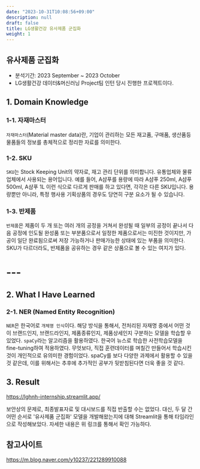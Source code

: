 ```yaml
---
date: "2023-10-31T10:08:56+09:00"
description: null
draft: false
title: LG생활건강 유사제품 군집화
weight: 1
---
```


## 유사제품 군집화
- 분석기간: 2023 September ~ 2023 October
- LG생활건강 데이터&머신러닝 Project팀 인턴 당시 진행한 프로젝트이다.

## 1. Domain Knowledge
### 1-1. 자재마스터
`자재마스터`(Material master data)란, 기업이 관리하는 모든 재고품, 구매품, 생산품등 물품들의 정보를 총체적으로 정리한 자료를 의미한다.

### 1-2. SKU
`SKU`는 Stock Keeping Unit의 약자로, 재고 관리 단위를 의미합니다. 유통업체와 물류업체에서 사용되는 용어입니다. 예를 들어, A샴푸를 용량에 따라 A샴푸 250ml, A샴푸 500ml, A샴푸 1L 이런 식으로 다르게 판매를 하고 있다면, 각각은 다른 SKU입니다. 용량뿐만 아니라, 특정 행사용 기획상품의 경우도 당연히 구분 요소가 될 수 있습니다.

### 1-3. 반제품
`반제품`은 제품이 두 개 또는 여러 개의 공정을 거쳐서 완성될 때 일부의 공정이 끝나서 다음 공정에 인도될 완성품 또는 부분품으로서 일정한 제품으로서는 미진한 것이지만, 가공이 일단 완료됨으로써 저장 가능하거나 판매가능한 상태에 있는 부품을 의미한다. SKU가 다르더라도, 반제품을 공유하는 경우 같은 상품으로 볼 수 있는 여지가 있다.

# ---

## 2. What I Have Learned

### 2-1. NER (Named Entity Recognition)
`NER`은 한국어로 `개체명 인식`이다. 해당 방식을 통해서, 전처리된 자재명 중에서 어떤 것이 브랜드인지, 브랜드라인지, 제품종류인지, 제품상세인지 구분하는 모델을 학습할 우 있었다. `spaCy`라는 알고리즘을 활용하였다. 한국어 뉴스로 학습한 사전학습모델을 fine-tuning하여 적용하였다. 무엇보다, 직접 훈련데이터를 며칠간 만들어서 학습시킨 것이 개인적으로 유의미한 경험이었다. spaCy를 보다 다양한 과제에서 활용할 수 있을 것 같은데, 이를 위해서는 추후에 추가적인 공부가 뒷받침된다면 더욱 좋을 것 같다.

## 3. Result
https://lghnh-internship.streamlit.app/

보안상의 문제로, 최종발표자료 및 대시보드를 직접 반출할 수는 없었다. 대신, 두 달 간 어떤 순서로 '유사제품 군집화' 모델을 개발해왔는지에 대해 Streamlit을 통해 타임라인으로 작성해보았다. 자세한 내용은 위 링크를 통해서 확인 가능하다.

## 참고사이트
https://m.blog.naver.com/y10237/221289910088